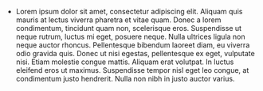 - Lorem ipsum dolor sit amet, consectetur adipiscing elit. Aliquam quis mauris at lectus viverra pharetra et vitae quam. Donec a lorem condimentum, tincidunt quam non, scelerisque eros. Suspendisse ut neque rutrum, luctus mi eget, posuere neque. Nulla ultrices ligula non neque auctor rhoncus. Pellentesque bibendum laoreet diam, eu viverra odio gravida quis. Donec ut nisi egestas, pellentesque ex eget, vulputate nisi. Etiam molestie congue mattis. Aliquam erat volutpat. In luctus eleifend eros ut maximus. Suspendisse tempor nisl eget leo congue, at condimentum justo hendrerit. Nulla non nibh in justo auctor varius.